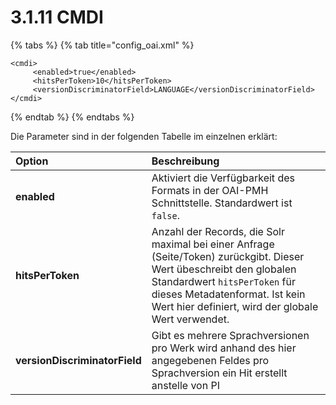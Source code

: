 # 3.1.11 CMDI

{% tabs %}
{% tab title="config\_oai.xml" %}
```markup
<cmdi>
     <enabled>true</enabled>
     <hitsPerToken>10</hitsPerToken>
     <versionDiscriminatorField>LANGUAGE</versionDiscriminatorField>
</cmdi>
```
{% endtab %}
{% endtabs %}

Die Parameter sind in der folgenden Tabelle im einzelnen erklärt:

| **Option**  | Beschreibung |
| :--- | :--- |
| **enabled** | Aktiviert die Verfügbarkeit des Formats in der OAI-PMH Schnittstelle. Standardwert ist `false`. |
| **hitsPerToken**  | Anzahl der Records, die Solr maximal bei einer Anfrage \(Seite/Token\) zurückgibt. Dieser Wert übeschreibt den globalen Standardwert `hitsPerToken` für dieses Metadatenformat. Ist kein Wert hier definiert, wird der globale Wert verwendet. |
| **versionDiscriminatorField** | Gibt es mehrere Sprachversionen pro Werk wird anhand des hier angegebenen Feldes pro Sprachversion ein Hit erstellt anstelle von PI |



